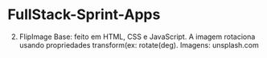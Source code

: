 # FullStack-Sprint-Apps

2. FlipImage
Base: feito em HTML, CSS e JavaScript. A imagem rotaciona usando propriedades transform(ex: rotate(deg).
Imagens: unsplash.com
